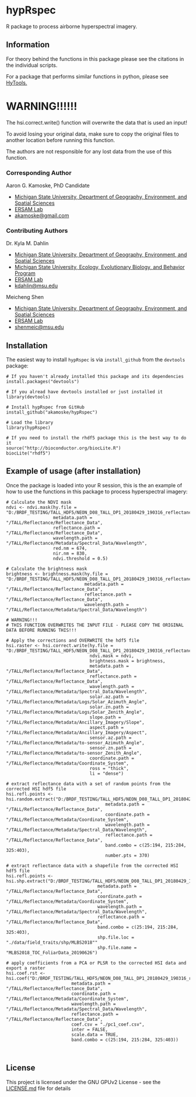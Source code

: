 # hypRspec

R package to process airborne hyperspectral imagery.

## Information

For theory behind the functions in this package please see the citations in the individual scripts. 

For a package that performs similar functions in python, please see [HyTools.](https://github.com/EnSpec/HyTools-sandbox)  

# WARNING!!!!!!

The hsi.correct.write() function will overwrite the data that is used an input!

To avoid losing your original data, make sure to copy the original files to another location
before running this function.

The authors are not responsible for any lost data from the use of this function.

### Corresponding Author

Aaron G. Kamoske, PhD Candidate
   
  + [Michigan State University, Department of Geography, Environment, and Spatial Sciences](http://geo.msu.edu/)      
  + [ERSAM Lab](https://www.ersamlab.com/)   
  + akamoske@gmail.com

### Contributing Authors

Dr. Kyla M. Dahlin
  + [Michigan State University, Department of Geography, Environment, and Spatial Sciences](http://geo.msu.edu/)
  + [Michigan State University, Ecology, Evolutionary Biology, and Behavior Program](https://eebb.msu.edu/)
  + [ERSAM Lab](https://www.ersamlab.com/)
  + kdahlin@msu.edu

Meicheng Shen
  + [Michigan State University, Department of Geography, Environment, and Spatial Sciences](http://geo.msu.edu/)
  + [ERSAM Lab](https://www.ersamlab.com/)
  + shenmeic@msu.edu
  
## Installation

The easiest way to install `hypRspec` is via `install_github` from the `devtools` package:

```
# If you haven't already installed this package and its dependencies
install.packages("devtools")

# If you alread have devtools installed or just installed it
library(devtools)

# Install hypRspec from GitHub
install_github("akamoske/hypRspec")

# Load the library
library(hypRspec)

# If you need to install the rhdf5 package this is the best way to do it
source("http://bioconductor.org/biocLite.R")
biocLite("rhdf5")
```

## Example of usage (after installation)

Once the package is loaded into your R session, this is the an example of how to use the functions in this package
to process hyperspectral imagery:

```
# Calculate the NDVI mask
ndvi <- ndvi.mask(hy.file = "D:/BRDF_TESTING/TALL_HDF5/NEON_D08_TALL_DP1_20180429_190316_reflectance.h5",
                  metadata.path = "/TALL/Reflectance/Reflectance_Data",
                  reflectance.path = "/TALL/Reflectance/Reflectance_Data",
                  wavelength.path = "/TALL/Reflectance/Metadata/Spectral_Data/Wavelength",
                  red.nm = 674,
                  nir.nm = 830,
                  ndvi.threshold = 0.5)

# Calculate the brightness mask
brightness <- brightness.mask(hy.file = "D:/BRDF_TESTING/TALL_HDF5/NEON_D08_TALL_DP1_20180429_190316_reflectance.h5",
                              metadata.path = "/TALL/Reflectance/Reflectance_Data",
                              reflectance.path = "/TALL/Reflectance/Reflectance_Data",
                              wavelength.path = "/TALL/Reflectance/Metadata/Spectral_Data/Wavelength")

# WARNING!!!
# THIS FUNCTION OVERWRITES THE INPUT FILE - PLEASE COPY THE ORIGINAL DATA BEFORE RUNNING THIS!!!

# Apply the corrections and OVERWRITE the hdf5 file
hsi.raster <- hsi.correct.write(hy.file = "D:/BRDF_TESTING/TALL_HDF5/NEON_D08_TALL_DP1_20180429_190316_reflectance.h5",
                                ndvi.mask = ndvi,
                                brightness.mask = brightness,
                                metadata.path = "/TALL/Reflectance/Reflectance_Data",
                                reflectance.path = "/TALL/Reflectance/Reflectance_Data",
                                wavelength.path = "/TALL/Reflectance/Metadata/Spectral_Data/Wavelength",
                                solar.az.path = "/TALL/Reflectance/Metadata/Logs/Solar_Azimuth_Angle",
                                solar.zn.path = "/TALL/Reflectance/Metadata/Logs/Solar_Zenith_Angle",
                                slope.path = "/TALL/Reflectance/Metadata/Ancillary_Imagery/Slope",
                                aspect.path = "/TALL/Reflectance/Metadata/Ancillary_Imagery/Aspect",
                                sensor.az.path = "/TALL/Reflectance/Metadata/to-sensor_Azimuth_Angle",
                                sensor.zn.path = "/TALL/Reflectance/Metadata/to-sensor_Zenith_Angle",
                                coordinate.path = "/TALL/Reflectance/Metadata/Coordinate_System",
                                ross = "thick",
                                li = "dense")
                             
# extract reflectance data with a set of random points from the corrected HSI hdf5 file
hsi.refl.points <- hsi.random.extract("D:/BRDF_TESTING/TALL_HDF5/NEON_D08_TALL_DP1_20180429_190316_reflectance.h5", 
                                      metadata.path = "/TALL/Reflectance/Reflectance_Data",
                                      coordinate.path = "/TALL/Reflectance/Metadata/Coordinate_System",
                                      wavelength.path = "/TALL/Reflectance/Metadata/Spectral_Data/Wavelength",
                                      reflectance.path = "/TALL/Reflectance/Reflectance_Data",
                                      band.combo = c(25:194, 215:284, 325:403),
                                      number.pts = 370)
                                      
# extract reflectance data with a shapefile from the corrected HSI hdf5 file
hsi.refl.points <- hsi.shp.extract("D:/BRDF_TESTING/TALL_HDF5/NEON_D08_TALL_DP1_20180429_190316_reflectance.h5", 
                                   metadata.path = "/TALL/Reflectance/Reflectance_Data",
                                   coordinate.path = "/TALL/Reflectance/Metadata/Coordinate_System",
                                   wavelength.path = "/TALL/Reflectance/Metadata/Spectral_Data/Wavelength",
                                   reflectance.path = "/TALL/Reflectance/Reflectance_Data",
                                   band.combo = c(25:194, 215:284, 325:403),
                                   shp.file.loc = "./data/field_traits/shp/MLBS2018""
                                   shp.file.name = "MLBS2018_TOC_FoliarData_20190626")
                                      
# apply coefficients from a PCA or PLSR to the corrected HSI data and export a raster
hsi.coef.rst <- hsi.coef("D:/BRDF_TESTING/TALL_HDF5/NEON_D08_TALL_DP1_20180429_190316_reflectance.h5", 
                         metadata.path = "/TALL/Reflectance/Reflectance_Data",
                         coordinate.path = "/TALL/Reflectance/Metadata/Coordinate_System",
                         wavelength.path = "/TALL/Reflectance/Metadata/Spectral_Data/Wavelength",
                         reflectance.path = "/TALL/Reflectance/Reflectance_Data",
                         coef.csv = "./pc1_coef.csv",
                         inter = FALSE,
                         scale.data = TRUE,
                         band.combo = c(25:194, 215:284, 325:403))
                          
                             

```
## License

This project is licensed under the GNU GPUv2 License - see the [LICENSE.md](LICENSE.md) file for details

